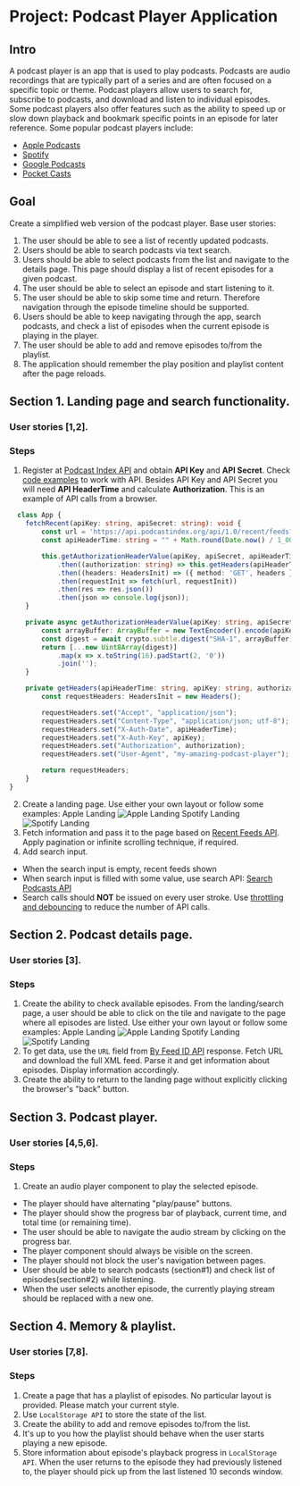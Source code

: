# Project: Podcast Player Application

## Intro

A podcast player is an app that is used to play podcasts. Podcasts are audio recordings that are typically part of a series and are often focused on a specific topic or theme. Podcast players allow users to search for, subscribe to podcasts, and download and listen to individual episodes. Some podcast players also offer features such as the ability to speed up or slow down playback and bookmark specific points in an episode for later reference. Some popular podcast players include:
- [Apple Podcasts](https://www.apple.com/apple-podcasts/)
- [Spotify](https://open.spotify.com/genre/podcasts-web)
- [Google Podcasts](https://podcasts.google.com/)
- [Pocket Casts](https://pocketcasts.com)

## Goal
Create a simplified web version of the podcast player. Base user stories:
1. The user should be able to see a list of recently updated podcasts.
2. Users should be able to search podcasts via text search.
3. Users should be able to select podcasts from the list and navigate to the details page. This page should display a list of recent episodes for a given podcast.
4. The user should be able to select an episode and start listening to it.
5. The user should be able to skip some time and return. Therefore navigation through the episode timeline should be supported.
6. Users should be able to keep navigating through the app, search podcasts, and check a list of episodes when the current episode is playing in the player.
7. The user should be able to add and remove episodes to/from the playlist.
8. The application should remember the play position and playlist content after the page reloads.

## Section 1. Landing page and search functionality.
### User stories [1,2].
### Steps
1. Register at [Podcast Index API](https://api.podcastindex.org/) and obtain **API Key** and **API Secret**. Check [code examples](https://podcastindex-org.github.io/docs-api/#overview--libraries) to work with API. Besides API Key and API Secret you will need **API HeaderTime** and calculate **Authorization**.
This is an example of API calls from a browser.
```ts
  class App {
    fetchRecent(apiKey: string, apiSecret: string): void {
        const url = 'https://api.podcastindex.org/api/1.0/recent/feeds?max=10';
        const apiHeaderTime: string = "" + Math.round(Date.now() / 1_000);

        this.getAuthorizationHeaderValue(apiKey, apiSecret, apiHeaderTime)
            .then((authorization: string) => this.getHeaders(apiHeaderTime, apiKey, authorization))
            .then((headers: HeadersInit) => ({ method: 'GET', headers }))
            .then(requestInit => fetch(url, requestInit))
            .then(res => res.json())
            .then(json => console.log(json));
    }

    private async getAuthorizationHeaderValue(apiKey: string, apiSecret: string, apiHeaderTime: string): Promise<string> {
        const arrayBuffer: ArrayBuffer = new TextEncoder().encode(apiKey + apiSecret + apiHeaderTime);
        const digest = await crypto.subtle.digest("SHA-1", arrayBuffer);
        return [...new Uint8Array(digest)]
            .map(x => x.toString(16).padStart(2, '0'))
            .join('');
    }

    private getHeaders(apiHeaderTime: string, apiKey: string, authorization: string): HeadersInit {
        const requestHeaders: HeadersInit = new Headers();

        requestHeaders.set("Accept", "application/json");
        requestHeaders.set("Content-Type", "application/json; utf-8");
        requestHeaders.set("X-Auth-Date", apiHeaderTime);
        requestHeaders.set("X-Auth-Key", apiKey);
        requestHeaders.set("Authorization", authorization);
        requestHeaders.set("User-Agent", "my-amazing-podcast-player");

        return requestHeaders;
    }
}
```
2. Create a landing page. Use either your own layout or follow some examples:
Apple Landing
![Apple Landing](assets/landing/apple_landing.png)
Spotify Landing
![Spotify Landing](assets/landing/spotify_landing.png)
3. Fetch information and pass it to the page based on [Recent Feeds API](https://podcastindex-org.github.io/docs-api/#get-/recent/feeds). Apply pagination or infinite scrolling technique, if required.
4. Add search input.
- When the search input is empty, recent feeds shown
- When search input is filled with some value, use search API: [Search Podcasts API](https://podcastindex-org.github.io/docs-api/#get-/search/byterm)
- Search calls should **NOT** be issued on every user stroke. Use [throttling and debouncing](https://www.telerik.com/blogs/debouncing-and-throttling-in-javascript) to reduce the number of API calls.


## Section 2. Podcast details page.
### User stories [3].
### Steps
1. Create the ability to check available episodes. From the landing/search page, a user should be able to click on the tile and navigate to the page where all episodes are listed. Use either your own layout or follow some examples:
Apple Landing
![Apple Landing](assets/details/apple_details.png)
Spotify Landing
![Spotify Landing](assets/details/spotify_details.png)
2. To get data, use the `URL` field from [By Feed ID API](https://podcastindex-org.github.io/docs-api/#get-/podcasts/byfeedid) response. Fetch URL and download the full XML feed. Parse it and get information about episodes. Display information accordingly.
3. Create the ability to return to the landing page without explicitly clicking the browser's "back" button.

## Section 3. Podcast player.
### User stories [4,5,6].
### Steps
1. Create an audio player component to play the selected episode.
- The player should have alternating "play/pause" buttons.
- The player should show the progress bar of playback, current time, and total time (or remaining time).
- The user should be able to navigate the audio stream by clicking on the progress bar.
- The player component should always be visible on the screen.
- The player should not block the user's navigation between pages.
- User should be able to search podcasts (section#1) and check list of episodes(section#2) while listening.
- When the user selects another episode, the currently playing stream should be replaced with a new one.

## Section 4. Memory & playlist.
### User stories [7,8].
### Steps
1. Create a page that has a playlist of episodes. No particular layout is provided. Please match your current style.
2. Use `LocalStorage API` to store the state of the list.
3. Create the ability to add and remove episodes to/from the list.
4. It's up to you how the playlist should behave when the user starts playing a new episode.
5. Store information about episode's playback progress in `LocalStorage API`. When the user returns to the episode they had previously listened to, the player should pick up from the last listened 10 seconds window.
